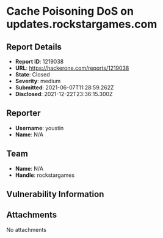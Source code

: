 # Cache Poisoning DoS on updates.rockstargames.com

## Report Details
- **Report ID**: 1219038
- **URL**: https://hackerone.com/reports/1219038
- **State**: Closed
- **Severity**: medium
- **Submitted**: 2021-06-07T11:28:59.262Z
- **Disclosed**: 2021-12-22T23:36:15.300Z

## Reporter
- **Username**: youstin
- **Name**: N/A

## Team
- **Name**: N/A
- **Handle**: rockstargames

## Vulnerability Information


## Attachments
No attachments
